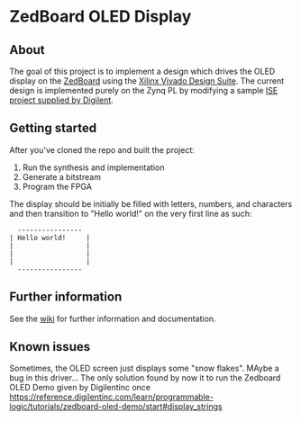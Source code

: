 # ZedBoard OLED Display

## About

The goal of this project is to implement a design which drives the OLED display on the
[ZedBoard][ZedBoard Product Page] using the
[Xilinx Vivado Design Suite][Xilinx Vivado Design Suite]. The current design is implemented purely
on the Zynq PL by modifying a sample
[ISE project supplied by Digilent][Digilent Pmod OLED Resource Center].

## Getting started

After you've cloned the repo and built the project:

  1. Run the synthesis and implementation
  2. Generate a bitstream
  3. Program the FPGA

The display should be initially be filled with letters, numbers, and characters and then transition
to "Hello world!" on the very first line as such:

```
  ----------------
| Hello world!     |
|                  |
|                  |
|                  |
  ----------------
```

## Further information

See the [wiki](https://github.com/mmattioli/ZedBoard-OLED/wiki) for further information and
documentation.

[ZedBoard Product Page]: http://zedboard.org/product/zedboard
[Xilinx Vivado Design Suite]: http://www.xilinx.com/products/design-tools/vivado.html
[Digilent Pmod OLED Resource Center]: http://store.digilentinc.com/pmod-oled-128-x-32-pixel-monochromatic-oled-display/

## Known issues
Sometimes, the OLED screen just displays some "snow flakes". MAybe a bug in this driver...
The only solution found by now it to run the Zedboard OLED Demo given by Digilentinc once https://reference.digilentinc.com/learn/programmable-logic/tutorials/zedboard-oled-demo/start#display_strings
